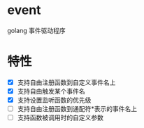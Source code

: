 # event
golang 事件驱动程序

# 特性

- [x] 支持自由注册函数到自定义事件名上
- [x] 支持自由触发某个事件名
- [x] 支持设置监听函数的优先级
- [ ] 支持自由注册函数到通配符*表示的事件名上
- [ ] 支持函数被调用时的自定义参数